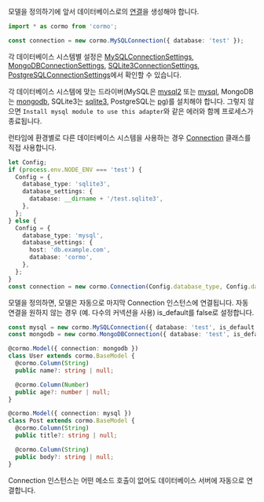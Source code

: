 모델을 정의하기에 앞서 데이터베이스로의 [연결](/cormo/api/cormo/classes/connection.html)을 생성해야 합니다.

```typescript
import * as cormo from 'cormo';

const connection = new cormo.MySQLConnection({ database: 'test' });
```

각 데이터베이스 시스템별 설정은
[MySQLConnectionSettings](/cormo/api/cormo/interfaces/mysqlconnectionsettings.html), [MongoDBConnectionSettings](/cormo/api/cormo/interfaces/mongodbconnectionsettings.html), [SQLite3ConnectionSettings](/cormo/api/cormo/interfaces/sqlite3connectionsettings.html), [PostgreSQLConnectionSettings](/cormo/api/cormo/interfaces/postgresqlconnectionsettings.html)에서 확인할 수 있습니다.

각 데이터베이스 시스템에 맞는 드라이버(MySQL은 [mysql2](https://www.npmjs.com/package/mysql2) 또는 [mysql](https://www.npmjs.com/package/mysql), MongoDB는 [mongodb](https://www.npmjs.com/package/mongodb), SQLite3는 [sqlite3](https://www.npmjs.com/package/sqlite3), PostgreSQL는 [pg](https://www.npmjs.com/package/pg))를 설치해야 합니다. 그렇지 않으면 `Install mysql module to use this adapter`와 같은 에러와 함께 프로세스가 종료됩니다.

런타임에 환경별로 다른 데이터베이스 시스템을 사용하는 경우 [Connection](/cormo/api/cormo/classes/connection.html) 클래스를 직접 사용합니다.

```typescript
let Config;
if (process.env.NODE_ENV === 'test') {
  Config = {
    database_type: 'sqlite3',
    database_settings: {
      database: __dirname + '/test.sqlite3',
    },
  };
} else {
  Config = {
    database_type: 'mysql',
    database_settings: {
      host: 'db.example.com',
      database: 'cormo',
    },
  };
}
const connection = new cormo.Connection(Config.database_type, Config.database_settings);
```

모델을 정의하면, 모델은 자동으로 마지막 Connection 인스턴스에 연결됩니다. 자동 연결을 원하지 않는 경우 (예. 다수의 커넥션을 사용) is_default를 false로 설정합니다.

```typescript
const mysql = new cormo.MySQLConnection({ database: 'test', is_default: false });
const mongodb = new cormo.MongoDBConnection({ database: 'test', is_default: false });

@cormo.Model({ connection: mongodb })
class User extends cormo.BaseModel {
  @cormo.Column(String)
  public name?: string | null;

  @cormo.Column(Number)
  public age?: number | null;
}

@cormo.Model({ connection: mysql })
class Post extends cormo.BaseModel {
  @cormo.Column(String)
  public title?: string | null;

  @cormo.Column(String)
  public body?: string | null;
}
```

Connection 인스턴스는 어떤 메소드 호출이 없어도 데이터베이스 서버에 자동으로 연결합니다.
